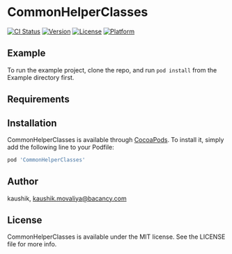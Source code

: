 # CommonHelperClasses

[![CI Status](https://img.shields.io/travis/kaushik/CommonHelperClasses.svg?style=flat)](https://travis-ci.org/kaushik/CommonHelperClasses)
[![Version](https://img.shields.io/cocoapods/v/CommonHelperClasses.svg?style=flat)](https://cocoapods.org/pods/CommonHelperClasses)
[![License](https://img.shields.io/cocoapods/l/CommonHelperClasses.svg?style=flat)](https://cocoapods.org/pods/CommonHelperClasses)
[![Platform](https://img.shields.io/cocoapods/p/CommonHelperClasses.svg?style=flat)](https://cocoapods.org/pods/CommonHelperClasses)

## Example

To run the example project, clone the repo, and run `pod install` from the Example directory first.

## Requirements

## Installation

CommonHelperClasses is available through [CocoaPods](https://cocoapods.org). To install
it, simply add the following line to your Podfile:

```ruby
pod 'CommonHelperClasses'
```

## Author

kaushik, kaushik.movaliya@bacancy.com

## License

CommonHelperClasses is available under the MIT license. See the LICENSE file for more info.
